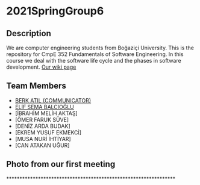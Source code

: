 # 2021SpringGroup6 
## Description
  We are computer engineering students from Boğaziçi University. This is the repository for CmpE 352 Fundamentals of Software Engineering. In this course we deal with the software life cycle and the phases in software development. 
[Our wiki page](https://github.com/bounswe/2021SpringGroup6/wiki "GROUP 6 WIKI PAGE")

## Team Members
* [BERK ATIL (COMMUNICATOR)](https://github.com/bounswe/2021SpringGroup6/wiki/Berk-At%C4%B1l)
* [ELİF SEMA BALCIOĞLU](https://github.com/bounswe/2021SpringGroup6/wiki/Elif-Sema-Balc%C4%B1o%C4%9Flu)
* [İBRAHİM MELİH AKTAŞ]
* [ÖMER FARUK SÜVE]
* [DENİZ ARDA BUDAK]
* [EKREM YUSUF EKMEKCİ]
* [MUSA NURİ İHTİYAR]
* [CAN ATAKAN UĞUR]

## Photo from our first meeting
\****************************************************************
